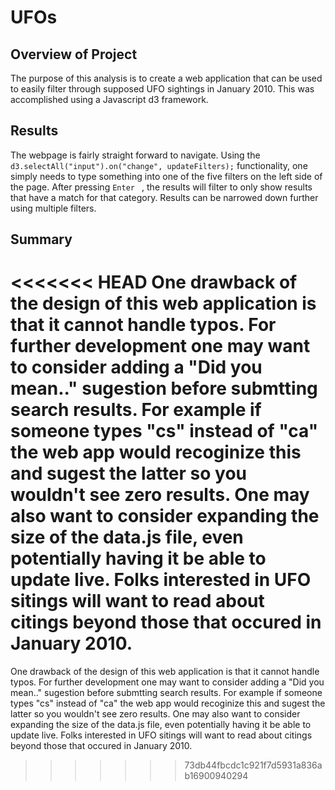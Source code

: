 # UFOs

## Overview of Project
The purpose of this analysis is to create a web application that can be used to easily filter through supposed UFO sightings in January 2010. This was accomplished using a Javascript d3 framework. 

## Results
The webpage is fairly straight forward to navigate. Using the ` d3.selectAll("input").on("change", updateFilters);` functionality, one simply needs to type something into one of the five filters on the left side of the page. After pressing `Enter ` , the results will filter to only show results that have a match for that category. Results can be narrowed down further using multiple filters.


## Summary
<<<<<<< HEAD
One drawback of the design of this web application is that it cannot handle typos. For further development one may want to consider adding a "Did you mean.." sugestion before submtting search results. For example if someone types "cs" instead of "ca" the web app would recoginize this and sugest the latter so you wouldn't see zero results. One may also want to consider expanding the size of the data.js file, even potentially having it be able to update live. Folks interested in UFO sitings will want to read about citings beyond those that occured in January 2010. 
=======
One drawback of the design of this web application is that it cannot handle typos. For further development one may want to consider adding a "Did you mean.." sugestion before submtting search results. For example if someone types "cs" instead of "ca" the web app would recoginize this and sugest the latter so you wouldn't see zero results. One may also want to consider expanding the size of the data.js file, even potentially having it be able to update live. Folks interested in UFO sitings will want to read about citings beyond those that occured in January 2010. 
>>>>>>> 73db44fbcdc1c921f7d5931a836ab16900940294
